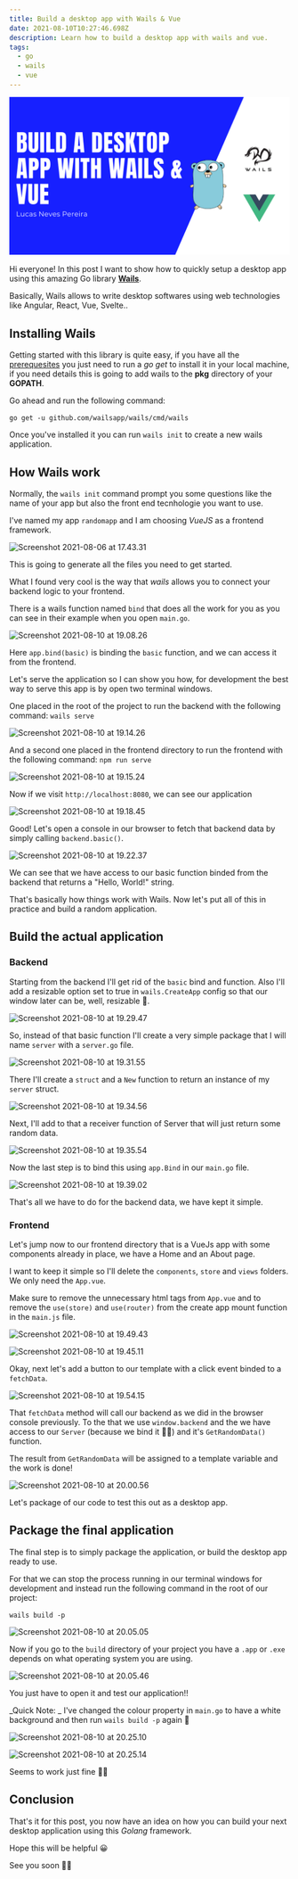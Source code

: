 ```yaml
---
title: Build a desktop app with Wails & Vue
date: 2021-08-10T10:27:46.698Z
description: Learn how to build a desktop app with wails and vue.
tags:
  - go
  - wails
  - vue
---
```


![](banner.png "Wails Vue cover")

Hi everyone!
In this post I want to show how to quickly setup a desktop app using this amazing Go library [**Wails**](https://github.com/wailsapp/wails).

Basically, Wails allows to write desktop softwares using web technologies like Angular, React, Vue, Svelte..

## Installing Wails

Getting started with this library is quite easy, if you have all the [prerequesites]() you just need to run a _go get_ to install it in your local machine, if you need details this is going to add wails to the **pkg** directory of your **GOPATH**.

Go ahead and run the following command:

```
go get -u github.com/wailsapp/wails/cmd/wails
```

Once you've installed it you can run `wails init` to create a new wails application.

## How Wails work

Normally, the `wails init` command prompt you some questions like the name of your app but also the front end tecnhologie you want to use.

I've named my app `randomapp` and I am choosing _VueJS_ as a frontend framework.

![Screenshot 2021-08-06 at 17.43.31](https://dev-to-uploads.s3.amazonaws.com/uploads/articles/fl4261aqdieeu3099aqb.png)

This is going to generate all the files you need to get started.

What I found very cool is the way that _wails_ allows you to connect your backend logic to your frontend.

There is a wails function named `bind` that does all the work for you as you can see in their example when you open `main.go`.

![Screenshot 2021-08-10 at 19.08.26](https://dev-to-uploads.s3.amazonaws.com/uploads/articles/w54hnen856pofc1b5l5j.png)

Here `app.bind(basic)` is binding the `basic` function, and we can access it from the frontend.

Let's serve the application so I can show you how, for development the best way to serve this app is by open two terminal windows.

One placed in the root of the project to run the backend with the following command: `wails serve`

![Screenshot 2021-08-10 at 19.14.26](https://dev-to-uploads.s3.amazonaws.com/uploads/articles/ltxfzrrgblaif8oj2fo5.png)

And a second one placed in the frontend directory to run the frontend with the following command: `npm run serve`

![Screenshot 2021-08-10 at 19.15.24](https://dev-to-uploads.s3.amazonaws.com/uploads/articles/qv7ap4bx578023yd9jsb.png)

Now if we visit `http://localhost:8080`, we can see our application

![Screenshot 2021-08-10 at 19.18.45](https://dev-to-uploads.s3.amazonaws.com/uploads/articles/1yw8bcnpib6qpq3dvi57.png)

Good! Let's open a console in our browser to fetch that backend data by simply calling `backend.basic()`.

![Screenshot 2021-08-10 at 19.22.37](https://dev-to-uploads.s3.amazonaws.com/uploads/articles/rkmt6eos2xeei60bu77f.png)

We can see that we have access to our basic function binded from the backend that returns a "Hello, World!" string.

That's basically how things work with Wails. Now let's put all of this in practice and build a random application.

## Build the actual application

### Backend

Starting from the backend I'll get rid of the `basic` bind and function. Also I'll add a resizable option set to true in `wails.CreateApp` config so that our window later can be, well, resizable 🙂.

![Screenshot 2021-08-10 at 19.29.47](https://dev-to-uploads.s3.amazonaws.com/uploads/articles/eb440et0fqq0yhezfata.png)

So, instead of that basic function I'll create a very simple package that I will name `server` with a `server.go` file.

![Screenshot 2021-08-10 at 19.31.55](https://dev-to-uploads.s3.amazonaws.com/uploads/articles/hhg97q1w1zcs4i2hl2tn.png)

There I'll create a `struct` and a `New` function to return an instance of my `server` struct.

![Screenshot 2021-08-10 at 19.34.56](https://dev-to-uploads.s3.amazonaws.com/uploads/articles/veleygt7v6rrcfzxjeik.png)

Next, I'll add to that a receiver function of Server that will just return some random data.

![Screenshot 2021-08-10 at 19.35.54](https://dev-to-uploads.s3.amazonaws.com/uploads/articles/cybm4yiavwxd2pp7a2vz.png)

Now the last step is to bind this using `app.Bind` in our `main.go` file.

![Screenshot 2021-08-10 at 19.39.02](https://dev-to-uploads.s3.amazonaws.com/uploads/articles/u8xe3ak6885nysja0zgj.png)

That's all we have to do for the backend data, we have kept it simple.

### Frontend

Let's jump now to our frontend directory that is a VueJs app with some components already in place, we have a Home and an About page.

I want to keep it simple so I'll delete the `components`, `store` and `views` folders. We only need the `App.vue`.

Make sure to remove the unnecessary html tags from `App.vue` and to remove the `use(store)` and `use(router)` from the create app mount function in the `main.js` file.

![Screenshot 2021-08-10 at 19.49.43](https://dev-to-uploads.s3.amazonaws.com/uploads/articles/c32nula6kax9muo7zza1.png)

![Screenshot 2021-08-10 at 19.45.11](https://dev-to-uploads.s3.amazonaws.com/uploads/articles/ijlu0xryzgcnbhro0hb9.png)

Okay, next let's add a button to our template with a click event binded to a `fetchData`.

![Screenshot 2021-08-10 at 19.54.15](https://dev-to-uploads.s3.amazonaws.com/uploads/articles/el0vij5o7y0p7nocwcnb.png)

That `fetchData` method will call our backend as we did in the browser console previously. To the that we use `window.backend` and the we have access to our `Server` (because we bind it 💪🏻) and it's `GetRandomData()` function.

The result from `GetRandomData` will be assigned to a template variable and the work is done!

![Screenshot 2021-08-10 at 20.00.56](https://dev-to-uploads.s3.amazonaws.com/uploads/articles/4siqoiku68nd12l4c0ib.png)

Let's package of our code to test this out as a desktop app.

## Package the final application

The final step is to simply package the application, or build the desktop app ready to use.

For that we can stop the process running in our terminal windows for development and instead run the following command in the root of our project:

```
wails build -p
```

![Screenshot 2021-08-10 at 20.05.05](https://dev-to-uploads.s3.amazonaws.com/uploads/articles/ogts7l0e130sblx2sgh0.png)

Now if you go to the `build` directory of your project you have a `.app` or `.exe` depends on what operating system you are using.

![Screenshot 2021-08-10 at 20.05.46](https://dev-to-uploads.s3.amazonaws.com/uploads/articles/nsvm474sdl29ewk3nhpn.png)

You just have to open it and test our application!!

_Quick Note: _ I've changed the colour property in `main.go` to have a white background and then run `wails build -p` again 🙂

![Screenshot 2021-08-10 at 20.25.10](https://dev-to-uploads.s3.amazonaws.com/uploads/articles/8c140iwncfh81rrf8cp9.png)

![Screenshot 2021-08-10 at 20.25.14](https://dev-to-uploads.s3.amazonaws.com/uploads/articles/q8ukdz221ii0ldus1ert.png)

Seems to work just fine 👍🏼

## Conclusion

That's it for this post, you now have an idea on how you can build your next desktop application using this _Golang_ framework.

Hope this will be helpful 😀

See you soon 👋🏼

